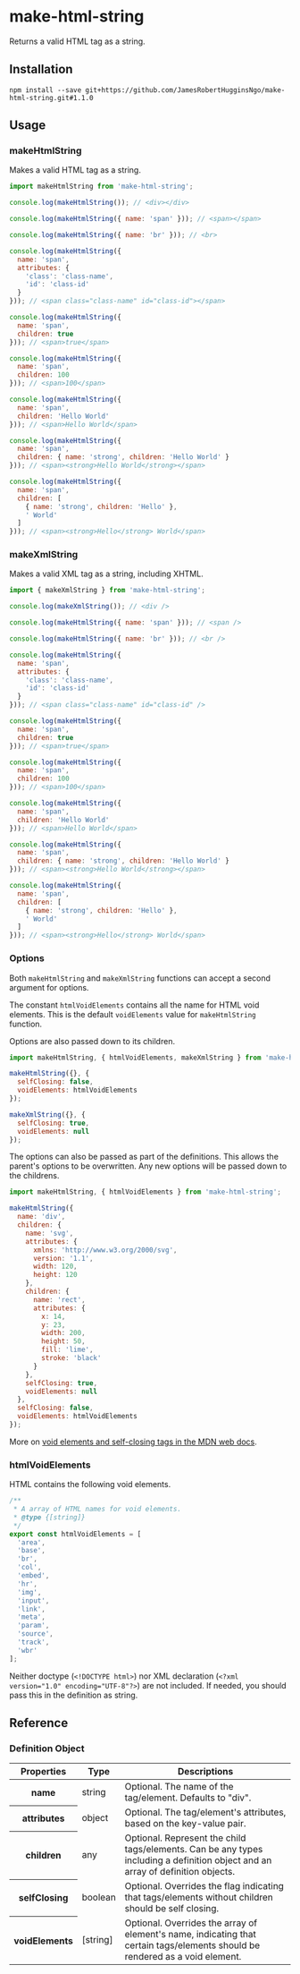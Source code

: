 # make-html-string

Returns a valid HTML tag as a string.

## Installation

```
npm install --save git+https://github.com/JamesRobertHugginsNgo/make-html-string.git#1.1.0
```

## Usage

### makeHtmlString

Makes a valid HTML tag as a string.

``` JavaScript
import makeHtmlString from 'make-html-string';

console.log(makeHtmlString()); // <div></div>

console.log(makeHtmlString({ name: 'span' })); // <span></span>

console.log(makeHtmlString({ name: 'br' })); // <br>

console.log(makeHtmlString({ 
  name: 'span', 
  attributes: { 
    'class': 'class-name', 
    'id': 'class-id' 
  } 
})); // <span class="class-name" id="class-id"></span>

console.log(makeHtmlString({ 
  name: 'span', 
  children: true
})); // <span>true</span>

console.log(makeHtmlString({ 
  name: 'span', 
  children: 100
})); // <span>100</span>

console.log(makeHtmlString({ 
  name: 'span', 
  children: 'Hello World'
})); // <span>Hello World</span>

console.log(makeHtmlString({ 
  name: 'span', 
  children: { name: 'strong', children: 'Hello World' }
})); // <span><strong>Hello World</strong></span>

console.log(makeHtmlString({ 
  name: 'span', 
  children: [
    { name: 'strong', children: 'Hello' },
    ' World'
  ]
})); // <span><strong>Hello</strong> World</span>
```

### makeXmlString

Makes a valid XML tag as a string, including XHTML.

``` JavaScript
import { makeXmlString } from 'make-html-string';

console.log(makeXmlString()); // <div />

console.log(makeHtmlString({ name: 'span' })); // <span />

console.log(makeHtmlString({ name: 'br' })); // <br />

console.log(makeHtmlString({ 
  name: 'span', 
  attributes: { 
    'class': 'class-name', 
    'id': 'class-id' 
  } 
})); // <span class="class-name" id="class-id" />

console.log(makeHtmlString({ 
  name: 'span', 
  children: true
})); // <span>true</span>

console.log(makeHtmlString({ 
  name: 'span', 
  children: 100
})); // <span>100</span>

console.log(makeHtmlString({ 
  name: 'span', 
  children: 'Hello World'
})); // <span>Hello World</span>

console.log(makeHtmlString({ 
  name: 'span', 
  children: { name: 'strong', children: 'Hello World' }
})); // <span><strong>Hello World</strong></span>

console.log(makeHtmlString({ 
  name: 'span', 
  children: [
    { name: 'strong', children: 'Hello' },
    ' World'
  ]
})); // <span><strong>Hello</strong> World</span>
```

### Options

Both `makeHtmlString` and `makeXmlString` functions can accept a second argument for options.

The constant `htmlVoidElements` contains all the name for HTML void elements. This is the default `voidElements` value for `makeHtmlString` function.

Options are also passed down to its children.

``` JavaScript
import makeHtmlString, { htmlVoidElements, makeXmlString } from 'make-html-string';

makeHtmlString({}, {
  selfClosing: false,
  voidElements: htmlVoidElements 
});

makeXmlString({}, {
  selfClosing: true,
  voidElements: null 
});

```

The options can also be passed as part of the definitions. This allows the parent's options to be overwritten. Any new options will be passed down to the childrens.

``` JavaScript
import makeHtmlString, { htmlVoidElements } from 'make-html-string';

makeHtmlString({
  name: 'div',
  children: {
    name: 'svg',
    attributes: {
      xmlns: 'http://www.w3.org/2000/svg',
      version: '1.1',
      width: 120,
      height: 120
    },
    children: {
      name: 'rect',
      attributes: {
        x: 14,
        y: 23,
        width: 200,
        height: 50,
        fill: 'lime',
        stroke: 'black'
      }
    },
    selfClosing: true,
    voidElements: null
  },
  selfClosing: false,
  voidElements: htmlVoidElements
});
```

More on [void elements and self-closing tags in the MDN web docs](https://developer.mozilla.org/en-US/docs/Glossary/Void_element).

### htmlVoidElements

HTML contains the following void elements.

``` JavaScript
/**
 * A array of HTML names for void elements.
 * @type {[string]}
 */
export const htmlVoidElements = [
  'area',
  'base',
  'br',
  'col',
  'embed',
  'hr',
  'img',
  'input',
  'link',
  'meta',
  'param',
  'source',
  'track',
  'wbr'
];
```

Neither doctype (`<!DOCTYPE html>`) nor XML declaration (`<?xml version="1.0" encoding="UTF-8"?>`) are not included. If needed, you should pass this in the definition as string.

## Reference

### Definition Object

<table>

<thead>

<tr>
<th>
Properties
</th>
<th>
Type
</th>
<th>
Descriptions
</th>
</tr>

</thead>

<tbody>

<tr>
<th>
name
</th>
<td>
string
</td>
<td>
Optional.
The name of the tag/element.
Defaults to "div".
</td>
</tr>

<tr>
<th>
attributes
</th>
<td>
object
</td>
<td>
Optional.
The tag/element's attributes, based on the key-value pair.
</td>
</tr>

<tr>
<th>
children
</th>
<td>
any
</td>
<td>
Optional.
Represent the child tags/elements.
Can be any types including a definition object and an array of definition objects.
</td>
</tr>

<tr>
<th>
selfClosing
</th>
<td>
boolean
</td>
<td>
Optional.
Overrides the flag indicating that tags/elements without children should be self closing.
</td>
</tr>

<tr>
<th>
voidElements
</th>
<td>
[string]
</td>
<td>
Optional.
Overrides the array of element's name, indicating that certain tags/elements should be rendered as a void element.
</td>
</tr>

</tbody>

</table>

